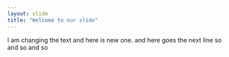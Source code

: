 ```yaml
--- 
layout: slide
title: "Welcome to our slide"
---
```

I am changing the text 
and here is new one. 
and here goes the next line 
so and so and so 

